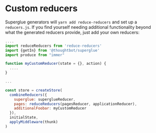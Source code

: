 # Custom reducers

Superglue generators will `yarn add reduce-reducers` and set up a `reducers.js`. If
you find yourself needing additional functionality beyond what the generated
reducers provide, just add your own reducers:

```javascript
....
import reduceReducers from 'reduce-reducers'
import {getIn} from '@thoughtbot/superglue'
import produce from "immer"

function myCustomReducer(state = {}, action) {
  ....
}

...

const store = createStore(
  combineReducers({
    superglue: superglueReducer,
    pages: reduceReducers(pagesReducer, applicationReducer),
    additionalFoobar: myCustomReducer
  }),
  initialState,
  applyMiddleware(thunk)
)
```

